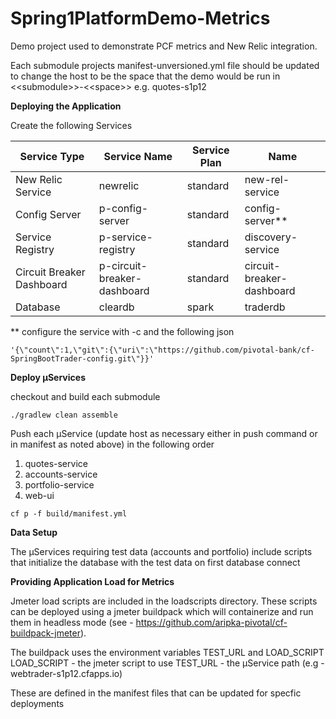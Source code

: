 # Spring1PlatformDemo-Metrics

Demo project used to demonstrate PCF metrics and New Relic integration.

Each submodule projects manifest-unversioned.yml file should be updated to change the host to be the space that the demo would be run in &lt;&lt;submodule&gt;&gt;-&lt;&lt;space&gt;&gt; e.g. quotes-s1p12

**Deploying the Application**

Create the following Services

 Service Type | Service Name | Service Plan | Name 
 --- | --- | --- | --- 
 New Relic Service | newrelic | standard | new-rel-service 
 Config Server | p-config-server | standard | config-server**
 Service Registry | p-service-registry | standard | discovery-service
 Circuit Breaker Dashboard | p-circuit-breaker-dashboard | standard | circuit-breaker-dashboard
 Database | cleardb | spark | traderdb 

** configure the service with -c and the following json

```
'{\"count\":1,\"git\":{\"uri\":\"https://github.com/pivotal-bank/cf-SpringBootTrader-config.git\"}}'
```

**Deploy µServices**

checkout and build each submodule 

```
./gradlew clean assemble
```

Push each µService (update host as necessary either in push command or in manifest as noted above) in the following order

1. quotes-service
2. accounts-service
3. portfolio-service
4. web-ui

```
cf p -f build/manifest.yml
```

**Data Setup**

The µServices requiring test data (accounts and portfolio) include scripts that initialize the database with the test data on first database connect

**Providing Application Load for Metrics**

Jmeter load scripts are included in the loadscripts directory.  These scripts can be deployed using a jmeter buildpack which will containerize and run them in headless mode (see - https://github.com/aripka-pivotal/cf-buildpack-jmeter).

The buildpack uses the environment variables TEST_URL and LOAD_SCRIPT
LOAD_SCRIPT - the jmeter script to use
TEST_URL - the µService path (e.g - webtrader-s1p12.cfapps.io)

These are defined in the manifest files that can be updated for specfic deployments
